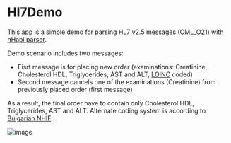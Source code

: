 # Hl7Demo

This app is a simple demo for parsing HL7 v2.5 messages ([OML_O21](https://hl7-definition.caristix.com/v2/HL7v2.5/TriggerEvents/OML_O21)) with [nHapi parser](https://github.com/nHapiNET/nHapi).

Demo scenario includes two messages:

* Fisrt message is for placing new order (examinations: Creatinine, Cholesterol HDL, Triglycerides, AST and ALT, [LOINC](https://loinc.org) coded)
* Second message cancels one of the examinations (Creatinine) from previously placed order (first message)

As a result, the final order have to contain only Cholesterol HDL, Triglycerides, AST and ALT. Alternate coding system is according to [Bulgarian NHIF](https://www.nhif.bg/).

![image](https://github.com/SKYWARE-Group/Hl7Demo/assets/10154711/7d4bb5a8-c8e5-4a50-adef-ae8d30338907)
